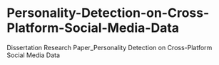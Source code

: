 # Personality-Detection-on-Cross-Platform-Social-Media-Data
Dissertation Research Paper_Personality Detection on Cross-Platform Social Media Data
